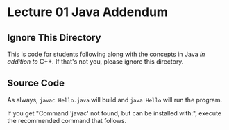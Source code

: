 Lecture 01 Java Addendum
========================

## Ignore This Directory

This is code for students following along with the concepts in Java *in addition to* C++. If that's not you, please ignore this directory.

## Source Code

As always, ``javac Hello.java`` will build and ``java Hello`` will run the program.

If you get "Command 'javac' not found, but can be installed with:", execute the recommended command that follows.